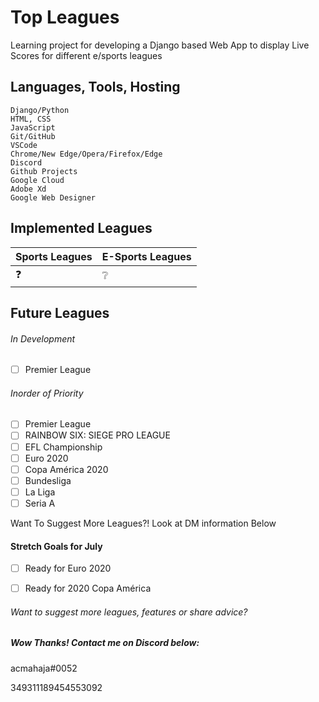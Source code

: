 # Top Leagues
Learning project for developing a Django based Web App to display Live Scores for different e/sports leagues

## Languages, Tools, Hosting
```
Django/Python
HTML, CSS
JavaScript
Git/GitHub
VSCode
Chrome/New Edge/Opera/Firefox/Edge
Discord
Github Projects
Google Cloud
Adobe Xd
Google Web Designer
```

## Implemented Leagues
|   Sports Leagues     |   E-Sports Leagues  |
|   -------------      |   -------------     |
|         ❓           |          ❔          |

## Future Leagues
###### In Development
- [ ] Premier League

###### Inorder of Priority
- [ ] Premier League
- [ ] RAINBOW SIX: SIEGE PRO LEAGUE
- [ ] EFL Championship
- [ ] Euro 2020
- [ ] Copa América 2020
- [ ] Bundesliga
- [ ] La Liga
- [ ] Seria A

Want To Suggest More Leagues?! Look at DM information Below

#### Stretch Goals for July
- [ ] Ready for Euro 2020
- [ ] Ready for 2020 Copa América


###### Want to suggest more leagues, features or share advice? 
##### Wow Thanks! Contact me on Discord below:
acmahaja#0052

349311189454553092                 
